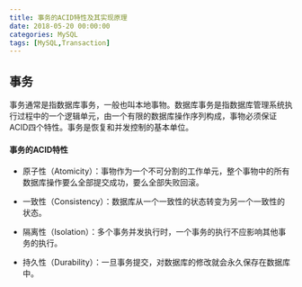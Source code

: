 ```yaml
---
title: 事务的ACID特性及其实现原理
date: 2018-05-20 00:00:00
categories: MySQL
tags: [MySQL,Transaction]
---
```


## 事务

事务通常是指数据库事务，一般也叫本地事物。数据库事务是指数据库管理系统执行过程中的一个逻辑单元，由一个有限的数据库操作序列构成，事物必须保证ACID四个特性。事务是恢复和并发控制的基本单位。

#### 事务的ACID特性

* 原子性（Atomicity）：事物作为一个不可分割的工作单元，整个事物中的所有数据库操作要么全部提交成功，要么全部失败回滚。

* 一致性（Consistency）：数据库从一个一致性的状态转变为另一个一致性的状态。

* 隔离性（Isolation）：多个事务并发执行时，一个事务的执行不应影响其他事务的执行。

* 持久性（Durability）：一旦事务提交，对数据库的修改就会永久保存在数据库中。
